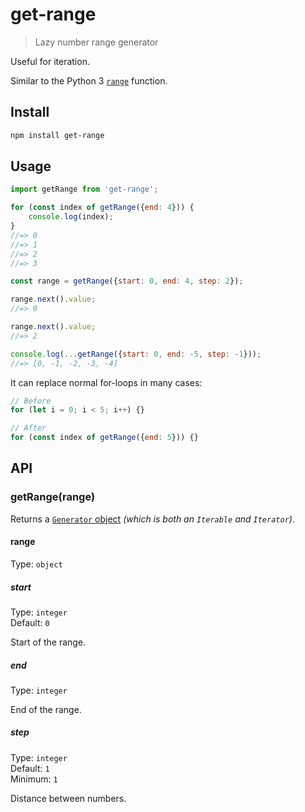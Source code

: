 # get-range

> Lazy number range generator

Useful for iteration.

Similar to the Python 3 [`range`](https://docs.python.org/3/library/stdtypes.html#typesseq-range) function.

## Install

```sh
npm install get-range
```

## Usage

```js
import getRange from 'get-range';

for (const index of getRange({end: 4})) {
	console.log(index);
}
//=> 0
//=> 1
//=> 2
//=> 3

const range = getRange({start: 0, end: 4, step: 2});

range.next().value;
//=> 0

range.next().value;
//=> 2

console.log(...getRange({start: 0, end: -5, step: -1}));
//=> [0, -1, -2, -3, -4]
```

It can replace normal for-loops in many cases:

```js
// Before
for (let i = 0; i < 5; i++) {}

// After
for (const index of getRange({end: 5})) {}
```

## API

### getRange(range)

Returns a [`Generator` object](https://developer.mozilla.org/en-US/docs/Web/JavaScript/Reference/Global_Objects/Generator) *(which is both an `Iterable` and `Iterator`)*.

#### range

Type: `object`

##### start

Type: `integer`\
Default: `0`

Start of the range.

##### end

Type: `integer`

End of the range.

##### step

Type: `integer`\
Default: `1`\
Minimum: `1`

Distance between numbers.
